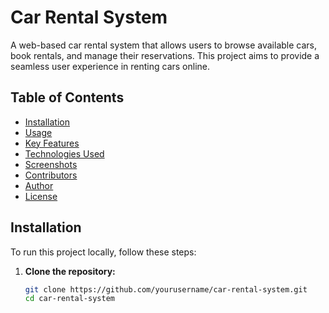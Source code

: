 # Car Rental System

A web-based car rental system that allows users to browse available cars, book rentals, and manage their reservations. This project aims to provide a seamless user experience in renting cars online.

## Table of Contents

- [Installation](#installation)
- [Usage](#usage)
- [Key Features](#key-features)
- [Technologies Used](#technologies-used)
- [Screenshots](#screenshots)
- [Contributors](#contributors)
- [Author](#author)
- [License](#license)

## Installation

To run this project locally, follow these steps:

1. **Clone the repository:**
   ```bash
   git clone https://github.com/yourusername/car-rental-system.git
   cd car-rental-system
